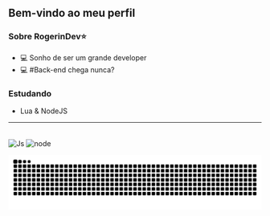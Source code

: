 ## Bem-vindo ao meu perfil
### Sobre RogerinDev⭐


- 💻 Sonho de ser um grande developer
- 💻 #Back-end chega nunca?

<h3>Estudando</h3>

- Lua & NodeJS
-------------------------------------------------------------------------------------------------------------------------------------
<div style="display: inline_block"><br>
  <img align="center" alt="Js" height="40" width="50" src="https://upload.wikimedia.org/wikipedia/commons/c/cf/Lua-Logo.svg">
  <img align="center" alt="node" height="40" width="50" src="https://upload.wikimedia.org/wikipedia/commons/d/d9/Node.js_logo.svg">
</div>

 ![Snake animation](https://github.com/Rogerinfps/Rogerinfps/blob/output/github-contribution-grid-snake.svg)

